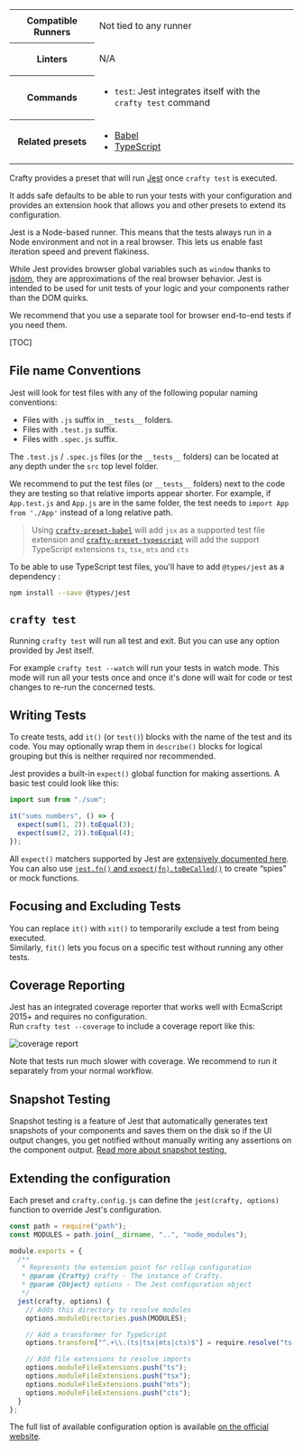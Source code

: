 <table>
<tr><th>Compatible Runners</th><td>

Not tied to any runner

</td></tr>
<tr><th>Linters</th><td>

N/A

</td></tr>
<tr><th>Commands</th><td>

- `test`: Jest integrates itself with the `crafty test` command

</td></tr>
<tr><th>Related presets</th><td>

- [Babel](05_Packages/05_crafty-preset-babel.md)
- [TypeScript](05_Packages/05_crafty-preset-typescript.md)

</td></tr>
</table>

Crafty provides a preset that will run [Jest](https://facebook.github.io/jest/)
once `crafty test` is executed.

It adds safe defaults to be able to run your tests with your configuration and
provides an extension hook that allows you and other presets to extend its
configuration.

Jest is a Node-based runner. This means that the tests always run in a Node
environment and not in a real browser. This lets us enable fast iteration speed
and prevent flakiness.

While Jest provides browser global variables such as `window` thanks to
[jsdom](https://github.com/tmpvar/jsdom), they are approximations of the real
browser behavior. Jest is intended to be used for unit tests of your logic and
your components rather than the DOM quirks.

We recommend that you use a separate tool for browser end-to-end tests if you
need them.

[TOC]

## File name Conventions

Jest will look for test files with any of the following popular naming
conventions:

- Files with `.js` suffix in `__tests__` folders.
- Files with `.test.js` suffix.
- Files with `.spec.js` suffix.

The `.test.js` / `.spec.js` files (or the `__tests__` folders) can be located at
any depth under the `src` top level folder.

We recommend to put the test files (or `__tests__` folders) next to the code
they are testing so that relative imports appear shorter. For example, if
`App.test.js` and `App.js` are in the same folder, the test needs to `import App from './App'` instead of a long relative path.

> Using [`crafty-preset-babel`](05_Packages/05_crafty-preset-babel.md) will add
> `jsx` as a supported test file extension and
> [`crafty-preset-typescript`](05_Packages/05_crafty-preset-typescript.md) will
> add the support TypeScript extensions `ts`, `tsx`, `mts` and `cts`

To be able to use TypeScript test files, you'll have to add `@types/jest` as a dependency :

```sh
npm install --save @types/jest
```

## `crafty test`

Running `crafty test` will run all test and exit. But you can use any option
provided by Jest itself.

For example `crafty test --watch` will run your tests in watch mode. This mode
will run all your tests once and once it's done will wait for code or test
changes to re-run the concerned tests.

## Writing Tests

To create tests, add `it()` (or `test()`) blocks with the name of the test and
its code. You may optionally wrap them in `describe()` blocks for logical
grouping but this is neither required nor recommended.

Jest provides a built-in `expect()` global function for making assertions. A
basic test could look like this:

```js
import sum from "./sum";

it("sums numbers", () => {
  expect(sum(1, 2)).toEqual(3);
  expect(sum(2, 2)).toEqual(4);
});
```

All `expect()` matchers supported by Jest are
[extensively documented here](http://facebook.github.io/jest/docs/expect.html).<br />
You can also use
[`jest.fn()` and `expect(fn).toBeCalled()`](http://facebook.github.io/jest/docs/expect.html#tohavebeencalled)
to create “spies” or mock functions.

## Focusing and Excluding Tests

You can replace `it()` with `xit()` to temporarily exclude a test from being
executed.<br /> Similarly, `fit()` lets you focus on a specific test without
running any other tests.

## Coverage Reporting

Jest has an integrated coverage reporter that works well with EcmaScript 2015+
and requires no configuration.<br /> Run `crafty test --coverage` to include a
coverage report like this:

![coverage report](http://i.imgur.com/5bFhnTS.png)

Note that tests run much slower with coverage. We recommend to run it separately
from your normal workflow.

## Snapshot Testing

Snapshot testing is a feature of Jest that automatically generates text
snapshots of your components and saves them on the disk so if the UI output
changes, you get notified without manually writing any assertions on the
component output.
[Read more about snapshot testing.](http://facebook.github.io/jest/blog/2016/07/27/jest-14.html)

## Extending the configuration

Each preset and `crafty.config.js` can define the `jest(crafty, options)`
function to override Jest's configuration.

```javascript
const path = require("path");
const MODULES = path.join(__dirname, "..", "node_modules");

module.exports = {
  /**
   * Represents the extension point for rollup configuration
   * @param {Crafty} crafty - The instance of Crafty.
   * @param {Object} options - The Jest configuration object
   */
  jest(crafty, options) {
    // Adds this directory to resolve modules
    options.moduleDirectories.push(MODULES);

    // Add a transformer for TypeScript
    options.transform["^.+\\.(ts|tsx|mts|cts)$"] = require.resolve("ts-jest");

    // Add file extensions to resolve imports
    options.moduleFileExtensions.push("ts");
    options.moduleFileExtensions.push("tsx");
    options.moduleFileExtensions.push("mts");
    options.moduleFileExtensions.push("cts");
  }
};
```

The full list of available configuration option is available
[on the official website](https://facebook.github.io/jest/docs/en/configuration.html).
